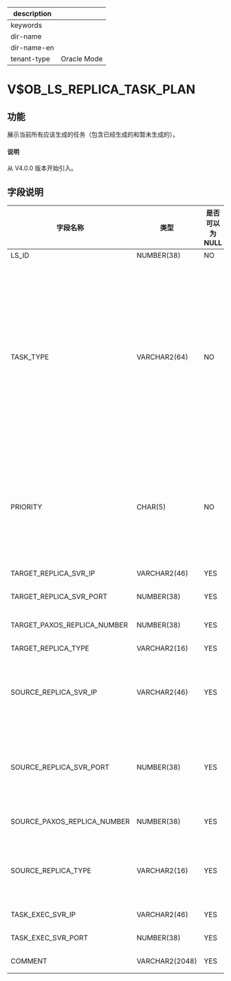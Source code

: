 |description||
|---|---|
|keywords||
|dir-name||
|dir-name-en||
|tenant-type|Oracle Mode|

# V$OB_LS_REPLICA_TASK_PLAN

## 功能

展示当前所有应该生成的任务（包含已经生成的和暂未生成的）。

<main id="notice" type='explain'>
  <h4>说明</h4>
  <p>从 V4.0.0 版本开始引入。</p>
</main>

## 字段说明

| 字段名称                 | 类型           |  是否可以为 NULL |   描述                             |
|-------------------------|----------------|-----------------|------------------------------------|
| LS_ID                   | NUMBER(38)     | NO              | 日志流 ID                          |
| TASK_TYPE               | VARCHAR2(64)   | NO              | 任务类型，取值如下：<ul><li>MIGRATE REPLICA：迁移副本</li><li>ADD REPLICA：增加副本</li> <li>REMOVE PAXOS REPLICA：删除副本</li> <li>MODIFY PAXOS REPLICA NUMBER：修改法定副本数</li></ul>|
| PRIORITY                | CHAR(5)        | NO              | 任务优先级，取值如下：<ul><li>LOW：低优先级任务，仅迁移任务可能为低优先级</li><li>HIGH：高优先级任务</li></ul>|
| TARGET_REPLICA_SVR_IP   | VARCHAR2(46)   | YES             | 目标副本所在机器的 IP 地址 |
| TARGET_REPLICA_SVR_PORT | NUMBER(38)     | YES             | 目标副本所在机器的端口号 |
| TARGET_PAXOS_REPLICA_NUMBER | NUMBER(38) | YES             | 日志流目标法定 Paxos 副本数量 |
| TARGET_REPLICA_TYPE     | VARCHAR2(16)   | YES             | 目标副本类型 |
| SOURCE_REPLICA_SVR_IP   | VARCHAR2(46)   | YES             | 源端副本所在机器的 IP 地址</br>对于删除副本、修改法定副本数等任务，该字段无效，展示为 NULL。 |
| SOURCE_REPLICA_SVR_PORT | NUMBER(38)     | YES             | 源端副本所在机器的端口号</br>对于删除副本、修改法定副本数等任务，该字段无效，展示为 0。 |
| SOURCE_PAXOS_REPLICA_NUMBER | NUMBER(38) | YES             | 日志流原法定 Paxos 副本数量 |
| SOURCE_REPLICA_TYPE     | VARCHAR2(16)   | YES             | 源端副本类型</br>对于删除副本、修改法定副本数等任务，该字段无效，展示为 NULL。 |
| TASK_EXEC_SVR_IP        | VARCHAR2(46)   | YES             | 任务执行机器的 IP 地址 |
| TASK_EXEC_SVR_PORT      | NUMBER(38)     | YES             | 任务执行机器的端口号 |
| COMMENT                 | VARCHAR2(2048) | YES             | 任务生成原因备注 |

